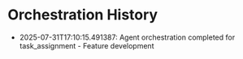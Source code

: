 # Orchestration History

- 2025-07-31T17:10:15.491387: Agent orchestration completed for task_assignment - Feature development
